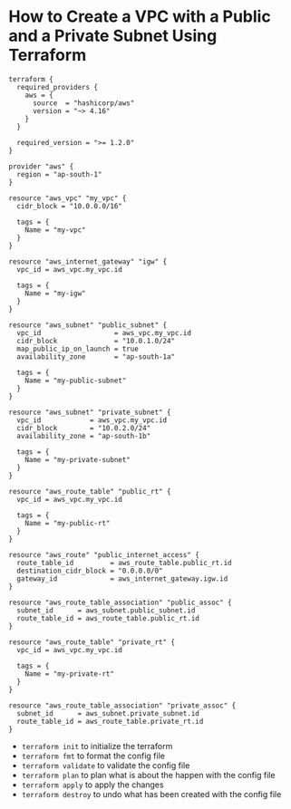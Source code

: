 # How to Create a VPC with a Public and a Private Subnet Using Terraform


```hcl "main.tf file"
terraform {
  required_providers {
    aws = {
      source  = "hashicorp/aws"
      version = "~> 4.16"
    }
  }

  required_version = ">= 1.2.0"
}

provider "aws" {
  region = "ap-south-1"
}

resource "aws_vpc" "my_vpc" {
  cidr_block = "10.0.0.0/16"

  tags = {
    Name = "my-vpc"
  }
}

resource "aws_internet_gateway" "igw" {
  vpc_id = aws_vpc.my_vpc.id

  tags = {
    Name = "my-igw"
  }
}

resource "aws_subnet" "public_subnet" {
  vpc_id                  = aws_vpc.my_vpc.id
  cidr_block              = "10.0.1.0/24"
  map_public_ip_on_launch = true
  availability_zone       = "ap-south-1a"

  tags = {
    Name = "my-public-subnet"
  }
}

resource "aws_subnet" "private_subnet" {
  vpc_id            = aws_vpc.my_vpc.id
  cidr_block        = "10.0.2.0/24"
  availability_zone = "ap-south-1b"

  tags = {
    Name = "my-private-subnet"
  }
}

resource "aws_route_table" "public_rt" {
  vpc_id = aws_vpc.my_vpc.id

  tags = {
    Name = "my-public-rt"
  }
}

resource "aws_route" "public_internet_access" {
  route_table_id         = aws_route_table.public_rt.id
  destination_cidr_block = "0.0.0.0/0"
  gateway_id             = aws_internet_gateway.igw.id
}

resource "aws_route_table_association" "public_assoc" {
  subnet_id      = aws_subnet.public_subnet.id
  route_table_id = aws_route_table.public_rt.id
}

resource "aws_route_table" "private_rt" {
  vpc_id = aws_vpc.my_vpc.id

  tags = {
    Name = "my-private-rt"
  }
}

resource "aws_route_table_association" "private_assoc" {
  subnet_id      = aws_subnet.private_subnet.id
  route_table_id = aws_route_table.private_rt.id
}
```

- `terraform init` to initialize the terraform
- `terraform fmt` to format the config file
- `terraform validate` to validate the config file
- `terraform plan` to plan what is about the happen with the config file
- `terraform apply` to apply the changes
- `terraform destroy` to undo what has been created with the config file
